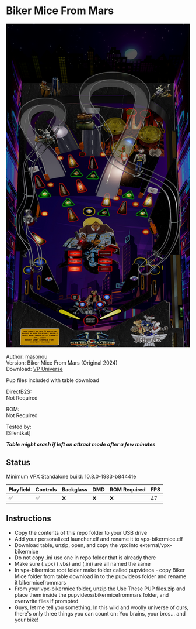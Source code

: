 # Biker Mice From Mars

![Table Preview](../../images/vpx-bikermice-preview.png)

Author: [masonou](https://vpuniverse.com/profile/32420-masonou/)  
Version: Biker Mice From Mars (Original 2024)  
Download: [VP Universe](https://vpuniverse.com/files/file/21747-biker-mice-from-mars/)

Pup files included with table download

DirectB2S:  
Not Required

ROM:  
Not Required

Tested by:  
[Silentkat]

*****Table might crash if left on attract mode after a few minutes*****

## Status 

Minimum VPX Standalone build: 10.8.0-1983-b84441e

| Playfield | Controls | Backglass | DMD | ROM Required | FPS | 
|-----------|----------|-----------|-----|--------------|-----|
| :white_check_mark: | :white_check_mark: | :x: | :x: | :x: | 47 |

## Instructions

- Copy the contents of this repo folder to your USB drive
- Add your personalized launcher.elf and rename it to vpx-bikermice.elf
- Download table, unzip, open, and copy the vpx into external/vpx-bikermice
- Do not copy .ini use one in repo folder that is already there
- Make sure (.vpx) (.vbs) and (.ini) are all named the same
- In vpx-bikermice root folder make folder called pupvideos - copy Biker Mice folder from table download in to the pupvideos folder and rename it bikermicefrommars
- From your vpx-bikermice folder, unzip the Use These PUP files.zip and place them inside the pupvideos/bikermicefrommars folder, and overwrite files if prompted
- Guys, let me tell you something. In this wild and woolly universe of ours, there's only three things you can count on: You brains, your bros... and your bike!
